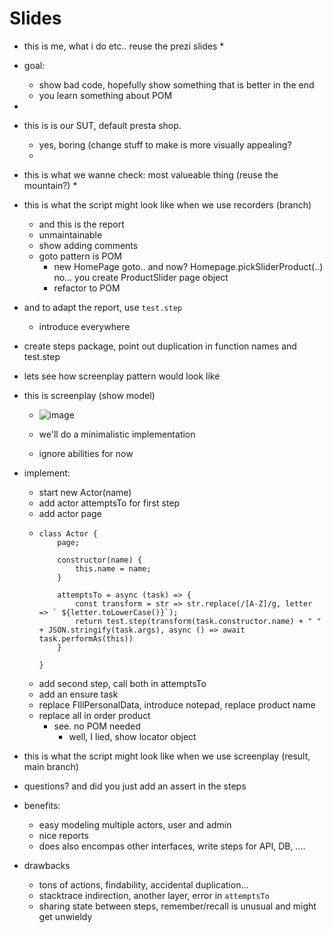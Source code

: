 # Slides

* this is me, what i do etc.. reuse the prezi slides
  *  
* goal:
  * show bad code, hopefully show something that is better in the end
  * you learn something about POM
*  
* this is is our SUT, default presta shop.
  * yes, boring (change stuff to make is more visually appealing? 
  *     
* this is what we wanne check: most valueable thing (reuse the mountain?)
  * 
* this is what the script might look like when we use recorders (branch)
  * and this is the report 
  * unmaintainable
  * show adding comments
  * goto pattern is POM
    * new HomePage goto.. and now? Homepage.pickSliderProduct(..) no... you create ProductSlider page object  
    * refactor to POM
* and to adapt the report, use `test.step`
  * introduce everywhere
* create steps package, point out duplication in function names and test.step
* lets see how screenplay pattern would look like
* this is screenplay (show model)
  * ![image](https://github.com/globalworming/20230628-meetup-refactor-playwright-js-to-screenplay/assets/2108984/dad7140d-57ec-4eb7-ba94-ce5c4d500b41)

  * we'll do a minimalistic implementation
  * ignore abilities for now
* implement:
  * start new Actor(name)
  * add actor attemptsTo for first step
  * add actor page
  *     class Actor {
            page;
        
            constructor(name) {
                this.name = name;
            }
        
            attemptsTo = async (task) => {
                const transform = str => str.replace(/[A-Z]/g, letter => ` ${letter.toLowerCase()}`);
                return test.step(transform(task.constructor.name) + " " + JSON.stringify(task.args), async () => await task.performAs(this))
            }
        
        }
  * add second step, call both in attemptsTo
  * add an ensure task
  * replace FIllPersonalData, introduce notepad, replace product name
  * replace all in order product
    * see. no POM needed
      * well, I lied, show locator object
* this is what the script might look like when we use screenplay (result, main branch)
* questions? and did you just add an assert in the steps

* benefits:
  * easy modeling multiple actors, user and admin
  * nice reports
  * does also encompas other interfaces, write steps for API, DB, ....
* drawbacks
  * tons of actions, findability, accidental duplication...
  * stacktrace indirection, another layer, error in `attemptsTo`
  * sharing state between steps, remember/recall is unusual and might get unwieldy 

